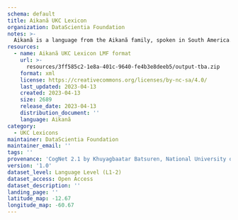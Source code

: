 ```yaml
---
schema: default
title: Aikanã UKC Lexicon
organization: DataScientia Foundation
notes: >-
  Aikanã is a language from the Aikanã family, spoken in South America. The UKC Lexicon of Aikanã is represented as a lexico-semantic network. It consists of words, word senses, synsets, as well as sense-level and synset-level relationships.
resources:
  - name: Aikanã UKC Lexicon LMF format
    url: >-
      resources/3ff585c2-1e8a-401c-9640-fe4b3e8deeb5/output-tba.zip
    format: xml
    license: https://creativecommons.org/licenses/by-nc-sa/4.0/
    last_updated: 2023-04-13
    created: 2023-04-13
    size: 2689
    release_date: 2023-04-13
    distribution_document: ''
    language: Aikanã
category:
  - UKC Lexicons
maintainer: DataScientia Foundation
maintainer_email: ''
tags: ''
provenance: 'CogNet 2.1 by Khuyagbaatar Batsuren, National University of Mongolia (http://cognet.ukc.disi.unitn.it); Native Languages of the Americas 2021.11. by Laura Redish and Orrin Lewis (http://www.native-languages.org); Princeton WordNet 2.1 by Princeton University (https://wordnet.princeton.edu)'
version: '1.0'
dataset_level: Language Level (L1-2)
dataset_access: Open Access
dataset_description: ''
landing_page: ''
latitude_map: -12.67
longitude_map: -60.67
---
```

